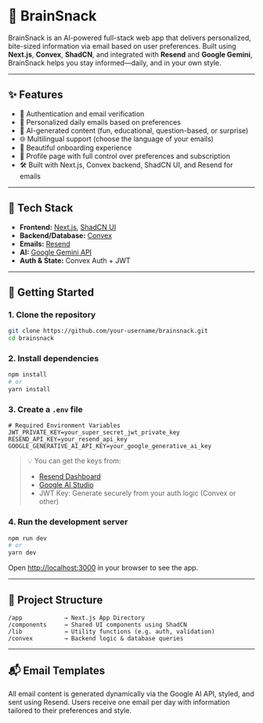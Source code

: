# 🧠 BrainSnack

BrainSnack is an AI-powered full-stack web app that delivers personalized, bite-sized information via email based on user preferences. Built using **Next.js**, **Convex**, **ShadCN**, and integrated with **Resend** and **Google Gemini**, BrainSnack helps you stay informed—daily, and in your own style.

---

## ✨ Features

- 🔐 Authentication and email verification  
- 💌 Personalized daily emails based on preferences  
- 🎯 AI-generated content (fun, educational, question-based, or surprise)  
- 🌐 Multilingual support (choose the language of your emails)  
- 🧭 Beautiful onboarding experience  
- 👤 Profile page with full control over preferences and subscription  
- 🛠️ Built with Next.js, Convex backend, ShadCN UI, and Resend for emails  

---

## 🧪 Tech Stack

- **Frontend:** [Next.js](https://nextjs.org/), [ShadCN UI](https://ui.shadcn.com/)  
- **Backend/Database:** [Convex](https://www.convex.dev/)  
- **Emails:** [Resend](https://resend.com/)  
- **AI:** [Google Gemini API](https://ai.google.dev/)  
- **Auth & State:** Convex Auth + JWT  

---

## 🚀 Getting Started

### 1. Clone the repository

```bash
git clone https://github.com/your-username/brainsnack.git
cd brainsnack
````

### 2. Install dependencies

```bash
npm install
# or
yarn install
```

### 3. Create a `.env` file

```env
# Required Environment Variables
JWT_PRIVATE_KEY=your_super_secret_jwt_private_key
RESEND_API_KEY=your_resend_api_key
GOOGLE_GENERATIVE_AI_API_KEY=your_google_generative_ai_key
```

> 💡 You can get the keys from:
>
> * [Resend Dashboard](https://resend.com/)
> * [Google AI Studio](https://makersuite.google.com/app)
> * JWT Key: Generate securely from your auth logic (Convex or other)

### 4. Run the development server

```bash
npm run dev
# or
yarn dev
```

Open [http://localhost:3000](http://localhost:3000) in your browser to see the app.

---

## 🧩 Project Structure

```
/app            → Next.js App Directory
/components     → Shared UI components using ShadCN
/lib            → Utility functions (e.g. auth, validation)
/convex         → Backend logic & database queries
```

---

## 📬 Email Templates

All email content is generated dynamically via the Google AI API, styled, and sent using Resend. Users receive one email per day with information tailored to their preferences and style.



